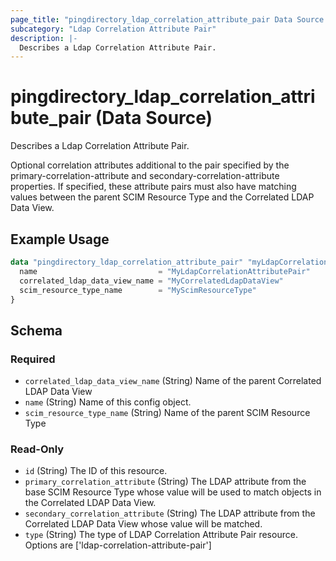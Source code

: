 ```yaml
---
page_title: "pingdirectory_ldap_correlation_attribute_pair Data Source - terraform-provider-pingdirectory"
subcategory: "Ldap Correlation Attribute Pair"
description: |-
  Describes a Ldap Correlation Attribute Pair.
---
```


# pingdirectory_ldap_correlation_attribute_pair (Data Source)

Describes a Ldap Correlation Attribute Pair.

Optional correlation attributes additional to the pair specified by the primary-correlation-attribute and secondary-correlation-attribute properties. If specified, these attribute pairs must also have matching values between the parent SCIM Resource Type and the Correlated LDAP Data View.

## Example Usage

```terraform
data "pingdirectory_ldap_correlation_attribute_pair" "myLdapCorrelationAttributePair" {
  name                           = "MyLdapCorrelationAttributePair"
  correlated_ldap_data_view_name = "MyCorrelatedLdapDataView"
  scim_resource_type_name        = "MyScimResourceType"
}
```

<!-- schema generated by tfplugindocs -->
## Schema

### Required

- `correlated_ldap_data_view_name` (String) Name of the parent Correlated LDAP Data View
- `name` (String) Name of this config object.
- `scim_resource_type_name` (String) Name of the parent SCIM Resource Type

### Read-Only

- `id` (String) The ID of this resource.
- `primary_correlation_attribute` (String) The LDAP attribute from the base SCIM Resource Type whose value will be used to match objects in the Correlated LDAP Data View.
- `secondary_correlation_attribute` (String) The LDAP attribute from the Correlated LDAP Data View whose value will be matched.
- `type` (String) The type of LDAP Correlation Attribute Pair resource. Options are ['ldap-correlation-attribute-pair']

